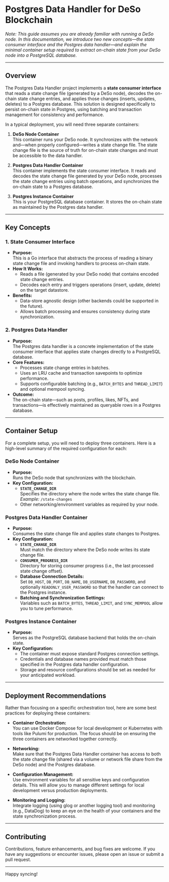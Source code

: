 # Postgres Data Handler for DeSo Blockchain

*Note: This guide assumes you are already familiar with running a DeSo node. In this documentation, we introduce two new concepts—the state consumer interface and the Postgres data handler—and explain the minimal container setup required to extract on-chain state from your DeSo node into a PostgreSQL database.*

---

## Overview

The Postgres Data Handler project implements a **state consumer interface** that reads a state change file (generated by a DeSo node), decodes the on-chain state change entries, and applies those changes (inserts, updates, deletes) to a Postgres database. This solution is designed specifically to persist on-chain state in Postgres, using batching and transaction management for consistency and performance.

In a typical deployment, you will need three separate containers:

1. **DeSo Node Container**  
   This container runs your DeSo node. It synchronizes with the network and—when properly configured—writes a state change file. The state change file is the source of truth for on-chain state changes and must be accessible to the data handler.

2. **Postgres Data Handler Container**  
   This container implements the state consumer interface. It reads and decodes the state change file generated by your DeSo node, processes the state change entries using batch operations, and synchronizes the on-chain state to a Postgres database.

3. **Postgres Instance Container**  
   This is your PostgreSQL database container. It stores the on-chain state as maintained by the Postgres data handler.

---

## Key Concepts

### 1. State Consumer Interface

- **Purpose:**  
  This is a Go interface that abstracts the process of reading a binary state change file and invoking handlers to process on-chain state.
- **How It Works:**  
  - Reads a file (generated by your DeSo node) that contains encoded state change entries.
  - Decodes each entry and triggers operations (insert, update, delete) on the target datastore.
- **Benefits:**  
  - Data-store agnostic design (other backends could be supported in the future).
  - Allows batch processing and ensures consistency during state synchronization.

### 2. Postgres Data Handler

- **Purpose:**  
  The Postgres data handler is a concrete implementation of the state consumer interface that applies state changes directly to a PostgreSQL database.
- **Core Features:**  
  - Processes state change entries in batches.
  - Uses an LRU cache and transaction savepoints to optimize performance.
  - Supports configurable batching (e.g., `BATCH_BYTES` and `THREAD_LIMIT`) and optional mempool syncing.
- **Outcome:**  
  The on-chain state—such as posts, profiles, likes, NFTs, and transactions—is effectively maintained as queryable rows in a Postgres database.

---

## Container Setup

For a complete setup, you will need to deploy three containers. Here is a high-level summary of the required configuration for each:

### DeSo Node Container

- **Purpose:**  
  Runs the DeSo node that synchronizes with the blockchain.
- **Key Configuration:**  
  - **`STATE_CHANGE_DIR`**  
    Specifies the directory where the node writes the state change file. *Example:* `/state-changes`
  - Other networking/environment variables as required by your node.

### Postgres Data Handler Container

- **Purpose:**  
  Consumes the state change file and applies state changes to Postgres.
- **Key Configuration:**  
  - **`STATE_CHANGE_DIR`**  
    Must match the directory where the DeSo node writes its state change file.
  - **`CONSUMER_PROGRESS_DIR`**  
    Directory for storing consumer progress (i.e., the last processed state change offset).
  - **Database Connection Details:**  
    Set `DB_HOST`, `DB_PORT`, `DB_NAME`, `DB_USERNAME`, `DB_PASSWORD`, and optionally `READONLY_USER_PASSWORD` so that the handler can connect to the Postgres instance.
  - **Batching and Synchronization Settings:**  
    Variables such as `BATCH_BYTES`, `THREAD_LIMIT`, and `SYNC_MEMPOOL` allow you to tune performance.

### Postgres Instance Container

- **Purpose:**  
  Serves as the PostgreSQL database backend that holds the on-chain state.
- **Key Configuration:**  
  - The container must expose standard Postgres connection settings.
  - Credentials and database names provided must match those specified in the Postgres data handler configuration.
  - Storage and resource configurations should be set as needed for your anticipated workload.

---

## Deployment Recommendations

Rather than focusing on a specific orchestration tool, here are some best practices for deploying these containers:

- **Container Orchestration:**  
  You can use Docker Compose for local development or Kubernetes with tools like Pulumi for production. The focus should be on ensuring the three containers are networked together correctly.

- **Networking:**  
  Make sure that the Postgres Data Handler container has access to both the state change file (shared via a volume or network file share from the DeSo node) and the Postgres database.

- **Configuration Management:**  
  Use environment variables for all sensitive keys and configuration details. This will allow you to manage different settings for local development versus production deployments.

- **Monitoring and Logging:**  
  Integrate logging (using glog or another logging tool) and monitoring (e.g., DataDog) to keep an eye on the health of your containers and the state synchronization process.

---

## Contributing

Contributions, feature enhancements, and bug fixes are welcome. If you have any suggestions or encounter issues, please open an issue or submit a pull request.

---



Happy syncing!
